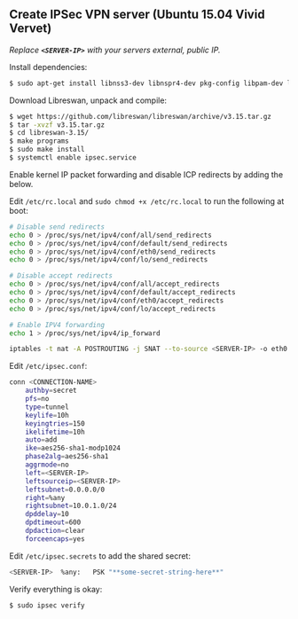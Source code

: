 Create IPSec VPN server (Ubuntu 15.04 Vivid Vervet)
----------------------

_Replace **`<SERVER-IP>`** with your servers external, public IP._

Install dependencies:

```bash
$ sudo apt-get install libnss3-dev libnspr4-dev pkg-config libpam-dev libcap-ng-dev libcap-ng-utils libselinux-dev libcurl4-nss-dev libgmp3-dev flex bison gcc make libunbound-dev libnss3-tools libevent-dev xmlto
```

Download Libreswan, unpack and compile:

```bash
$ wget https://github.com/libreswan/libreswan/archive/v3.15.tar.gz
$ tar -xvzf v3.15.tar.gz
$ cd libreswan-3.15/
$ make programs
$ sudo make install
$ systemctl enable ipsec.service
```

Enable kernel IP packet forwarding and disable ICP redirects by adding the below.

Edit `/etc/rc.local` and `sudo chmod +x /etc/rc.local` to run the following at boot:

```bash
# Disable send redirects
echo 0 > /proc/sys/net/ipv4/conf/all/send_redirects
echo 0 > /proc/sys/net/ipv4/conf/default/send_redirects
echo 0 > /proc/sys/net/ipv4/conf/eth0/send_redirects
echo 0 > /proc/sys/net/ipv4/conf/lo/send_redirects

# Disable accept redirects
echo 0 > /proc/sys/net/ipv4/conf/all/accept_redirects
echo 0 > /proc/sys/net/ipv4/conf/default/accept_redirects
echo 0 > /proc/sys/net/ipv4/conf/eth0/accept_redirects
echo 0 > /proc/sys/net/ipv4/conf/lo/accept_redirects

# Enable IPV4 forwarding
echo 1 > /proc/sys/net/ipv4/ip_forward

iptables -t nat -A POSTROUTING -j SNAT --to-source <SERVER-IP> -o eth0
```

Edit `/etc/ipsec.conf`:

```bash
conn <CONNECTION-NAME>
	authby=secret
	pfs=no
	type=tunnel
	keylife=10h
	keyingtries=150
	ikelifetime=10h
	auto=add
	ike=aes256-sha1-modp1024
	phase2alg=aes256-sha1
	aggrmode=no
	left=<SERVER-IP>
	leftsourceip=<SERVER-IP>
	leftsubnet=0.0.0.0/0
	right=%any
	rightsubnet=10.0.1.0/24
	dpddelay=10
	dpdtimeout=600
	dpdaction=clear
	forceencaps=yes
```

Edit `/etc/ipsec.secrets` to add the shared secret:

```bash
<SERVER-IP>  %any:   PSK "**some-secret-string-here**"
```

Verify everything is okay:

```bash
$ sudo ipsec verify
```
